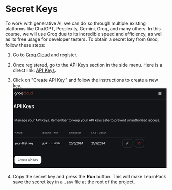 # Secret Keys
To work with generative AI, we can do so through multiple existing platforms like ChatGPT, Perplexity, Gemini, Groq, and many others. In this course, we will use Groq due to its incredible speed and efficiency, as well as its free usage for developer testers. To obtain a secret key from Groq, follow these steps:

1. Go to [Groq Cloud](https://console.groq.com/playground) and register.

2. Once registered, go to the API Keys section in the side menu. Here is a direct link: [API Keys](https://console.groq.com/keys).

3. Click on "Create API Key" and follow the instructions to create a new key.
![Groq API KEYS](.learn/assets/groq-keys.png)


4. Copy the secret key and press the **Run** button. This will make LearnPack save the secret key in a `.env` file at the root of the project.